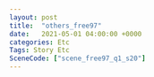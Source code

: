 ```yaml
---
layout: post
title:  "others_free97"
date:   2021-05-01 04:00:00 +0000
categories: Etc
Tags: Story Etc
SceneCode: ["scene_free97_q1_s20"]
---
```

